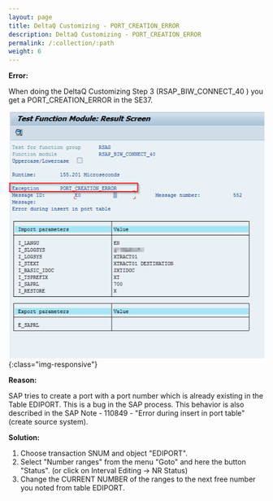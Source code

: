 ```yaml
---
layout: page
title: DeltaQ Customizing - PORT_CREATION_ERROR
description: DeltaQ Customizing - PORT_CREATION_ERROR
permalink: /:collection/:path
weight: 6
---
```


**Error:**

When doing the DeltaQ Customizing Step 3 (RSAP_BIW_CONNECT_40 ) you get a PORT_CREATION_ERROR in the SE37.

![ScreenOutputWithoutConnectioToUser](/img/contents/portcreationerror.png){:class="img-responsive"}

**Reason:**

SAP tries to create a port with a port number which is already existing in the Table EDIPORT. This is a bug in the SAP process. This behavior is also described in the SAP Note - 110849 - "Error during insert in port table" (create
source system).

**Solution:**

1. Choose transaction SNUM and object "EDIPORT".
2. Select "Number ranges" from the menu "Goto" and here the button "Status".
(or click on Interval Editing -> NR Status)
3. Change the CURRENT NUMBER of the ranges to the next free number you noted from table EDIPORT.

